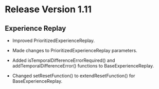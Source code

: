 # Release Version 1.11

## Experience Replay

* Improved PrioritizedExperienceReplay.

* Made changes to PrioritizedExperienceReplay parameters.

* Added isTemporalDifferenceErrorRequired() and addTemporalDifferenceError() functions to BaseExperienceReplay.

* Changed setResetFunction() to extendResetFunction() for BaseExperienceReplay.
